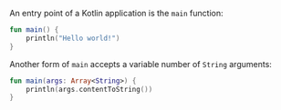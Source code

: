 An entry point of a Kotlin application is the `main` function:

```kotlin
fun main() {
    println("Hello world!")
}
```


Another form of `main` accepts a variable number of `String` arguments:

```kotlin
fun main(args: Array<String>) {
    println(args.contentToString())
}
